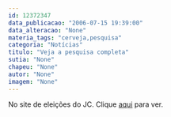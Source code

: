 ```yaml
---
id: 12372347
data_publicacao: "2006-07-15 19:39:00"
data_alteracao: "None"
materia_tags: "cerveja,pesquisa"
categoria: "Notícias"
titulo: "Veja a pesquisa completa"
sutia: "None"
chapeu: "None"
autor: "None"
imagem: "None"
---
```

<p><P>No site de eleições do JC. Clique <A href=\"https://jc3.uol.com.br/especiais/eleicoes2006/2006/07/15/not_249.php\" target=_blank>aqui</A> para ver.</P> </p>
